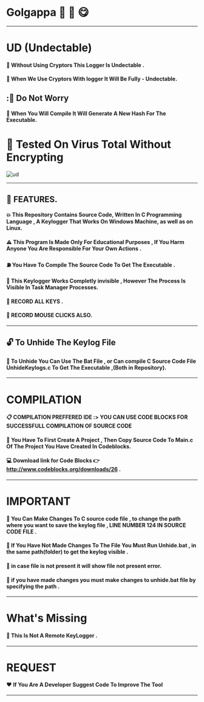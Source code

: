 
#  Golgappa :rice_cracker: :tea: :yum:

-----------------------------------------------------------------------------------------------------------------------------------

# UD (Undectable) 

#### :star2: Without Using Cryptors This Logger Is Undectable .
#### :star2: When We Use Cryptors With logger It Will Be Fully - Undectable. 
## ::hear_no_evil: Do Not Worry
#### :star2: When You Will Compile It Will Generate A New Hash For The Executable.

# :100: Tested On Virus Total Without Encrypting


![ud](https://user-images.githubusercontent.com/33171575/68523415-dc492d80-02de-11ea-9832-bb1cb8e87af6.png)

-------------------------------------------------------------------------------------------------------------------------


## :ghost: FEATURES.


#### :boom: This Repository Contains Source Code, Written In C Programming Language , A Keylogger That Works On Windows Machine, as well as on Linux.

#### :warning:  This Program Is Made Only For Educational Purposes , If You Harm Anyone You Are Responsible For Your Own Actions .

#### :fuelpump: You Have To Compile The Source Code To Get The Executable .

#### :star2: This Keylogger Works Completly invisible , However The Process Is Visible In Task Manager Processes.

#### :star2: RECORD ALL KEYS .

#### :star2: RECORD MOUSE CLICKS ALSO.


------------------------------------------------------------------------------------------

## :unlock: To Unhide The Keylog File 

#### :eyes: To Unhide You Can Use The Bat File , or Can compile C Source Code File  UnhideKeylogs.c To Get The Executable ,(Both in Repository).



------------------------------------------------------------------------------------------------------------------------



# COMPILATION

#### :clipboard: COMPILATION PREFFERED IDE :> YOU CAN USE CODE BLOCKS FOR SUCCESSFULL COMPILATION OF SOURCE CODE

#### :gem: You Have To First Create A Project , Then Copy Source Code To Main.c Of The Project You Have Created In Codeblocks.

#### :computer: Download link for Code Blocks :point_right: http://www.codeblocks.org/downloads/26 .


-----------------------------------------------------------------------------------------------------------------


# IMPORTANT 

#### :page_facing_up: You Can Make Changes To C source code file , to change the path where you want to save the keylog file , LINE NUMBER 124 IN SOURCE CODE FILE .  

#### :page_facing_up: If You Have Not Made Changes To The File You Must Run Unhide.bat , in the same path(folder) to get the keylog visible .

#### :page_facing_up: in case file is not present it will show file not present error.

#### :page_facing_up: if you have made changes you must make changes to unhide.bat file by specifying the path .

----------------------------------------------------------------------------------------------------------------------------------
# What's Missing 

#### :star2: This Is Not A Remote KeyLogger .

-----------------------------------------------------------------------------------------------------------------------------------

# REQUEST

#### :heart: If You Are A Developer Suggest Code To Improve The Tool 

-----------------------------------------------------------------------------------------------------------------------------------


